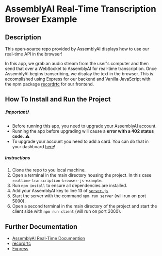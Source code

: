 # AssemblyAI Real-Time Transcription Browser Example

## Description
This open-source repo provided by AssemblyAI displays how to use our real-time API in the browser!

In this app, we grab an audio stream from the user's computer and then send that over a WebSocket to AssemblyAI for real-time transcription. Once AssemblyAI begins transcribing, we display the text in the browser. This is accomplished using Express for our backend and Vanilla JavaScript with the npm package [recordrtc](https://www.npmjs.com/package/recordrtc) for our frontend.

## How To Install and Run the Project

##### ❗Important❗

- Before running this app, you need to upgrade your AssemblyAI account. 
- Running the app before upgrading will cause a **error with a 402 status code.** ⚠️
- To upgrade your account you need to add a card. You can do that in your dashboard [here](https://app.assemblyai.com/)!

##### Instructions

1. Clone the repo to you local machine.
2. Open a terminal in the main directory housing the project. In this case `realtime-transcription-browser-js-example`.
3. Run `npm install` to ensure all dependencies are installed.
4. Add your AssemblyAI key to line 13 of [`server.js`](https://github.com/AssemblyAI/realtime-transcription-browser-js-example/blob/62e07e1d2a7ee2e13349c4e817b048e41334c4ec/js/server.js#L13)
5. Start the server with the command `npm run server` (will run on port 5000).
7. Open a second terminal in the main directory of the project and start the client side with `npm run client` (will run on port 3000).

## Further Documentation
- [AssemblyAI Real-Time Documention](https://docs.assemblyai.com/overview/real-time-transcription)
- [recordrtc](https://www.npmjs.com/package/recordrtc)
- [Express](https://expressjs.com/)
